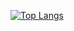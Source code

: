 
[![Top Langs](https://github-readme-stats.vercel.app/api/top-langs/?username=Tooy8&layout=donut)](https://github.com/anuraghazra/github-readme-stats)

